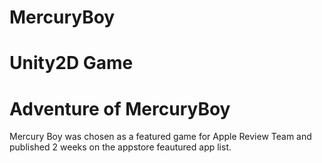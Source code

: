 # MercuryBoy

# Unity2D Game 
# Adventure of MercuryBoy 

Mercury Boy was chosen as a featured game for Apple Review Team and published 2 weeks on the appstore feautured app list.
